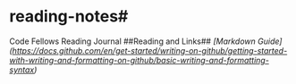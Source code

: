 # reading-notes#
Code Fellows Reading Journal
##Reading and Links##
*[Markdown Guide]
(https://docs.github.com/en/get-started/writing-on-github/getting-started-with-writing-and-formatting-on-github/basic-writing-and-formatting-syntax)*
